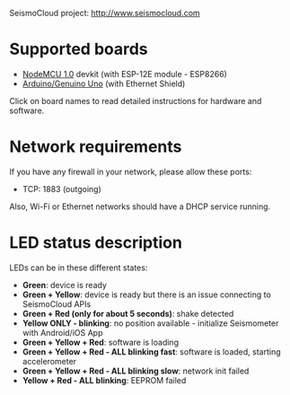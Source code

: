SeismoCloud project: http://www.seismocloud.com

# Supported boards

* [NodeMCU 1.0](NodeMCU.md) devkit (with ESP-12E module - ESP8266)
* [Arduino/Genuino Uno](Arduino.md) (with Ethernet Shield)

Click on board names to read detailed instructions for hardware and software.

# Network requirements

If you have any firewall in your network, please allow these ports:

* TCP: 1883 (outgoing)

Also, Wi-Fi or Ethernet networks should have a DHCP service running.

# LED status description

LEDs can be in these different states:

* **Green**: device is ready
* **Green + Yellow**: device is ready but there is an issue connecting to SeismoCloud APIs
* **Green + Red (only for about 5 seconds)**: shake detected
* **Yellow ONLY - blinking**: no position available - initialize Seismometer with Android/iOS App
* **Green + Yellow + Red**: software is loading
* **Green + Yellow + Red - ALL blinking fast**: software is loaded, starting accelerometer
* **Green + Yellow + Red - ALL blinking slow**: network init failed
* **Yellow + Red - ALL blinking**: EEPROM failed
